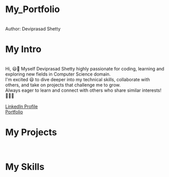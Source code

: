 # My_Portfolio

<br> Author: Deviprasad Shetty
<br> 


# My Intro
<br> Hi, 😃👋 Myself Deviprasad Shetty highly passionate for coding, learning and exploring new fields in Computer Science domain. 
<br> I'm excited 😃 to dive deeper into my technical skills, collaborate with others, and take on projects that challenge me to grow. 
<br> Always eager to learn and connect with others who share similar interests! 🤗🧑‍💻
<br> 
<br> [LinkedIn Profile](https://www.linkedin.com/in/deviprasad-shetty-4bba49313)
<br> [Portfolio]()
<br> 

# My Projects

<br> 

# My Skills

<br> 
